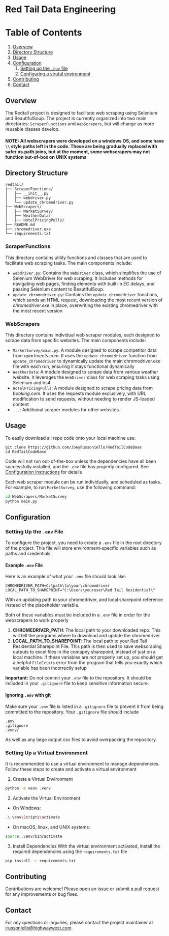 # Red Tail Data Engineering
# Table of Contents
1. [Overview](#overview)
2. [Directory Structure](#directory-structure)
3. [Usage](#usage)
4. [Configuration](#configuration)
    1. [Setting up the `.env` file](#setting-up-the-env-file)
    2. [Configuring a virutal environment](#setting-up-a-virtual-environment)
5. [Contributing](#contributing)
6. [Contact](#contact)

## Overview
The Redtail project is designed to facilitate web scraping using Selenium and BeautifulSoup. The project is currently organized into two main directories: `ScraperFunctions` and `WebScrapers`, but will change as more reusable classes develop.
#### **NOTE: All webscrapers were developed on a windows OS, and some have `\\` style paths left in the code. These are being gradually replaced with safer os.path.joins, but at the moment, some webscrapers may not function out-of-box on UNIX systems**

## Directory Structure

```
redtail/
├── ScraperFunctions/
│   ├── __init__.py
│   ├── webdriver.py
│   └── update_chromedriver.py
├── WebScrapers/
│   ├── MarketSurvey/
│   ├── WeatherData/
|   ├── HotelPricingPulls/
├── README.md
├── chromedriver.exe
└── requirements.txt
```

### ScraperFunctions
This directory contains utility functions and classes that are used to facilitate web scraping tasks. The main components include:

- `webdriver.py`: Contains the `WebDriver` class, which simplifies the use of Selenium WebDriver for web scraping. It includes methods for navigating web pages, finding elements with built-in EC delays, and passing Selenium content to BeautifulSoup.
- `update_chromedriver.py`: Contains the `update_chromedriver` functions, which sends an HTML request, downloading the most recent version of *chromedriver.exe* in place, overwriting the existing chromedriver with the most recent version

### WebScrapers
This directory contains individual web scraper modules, each designed to scrape data from specific websites. The main components include:

- `MarketSurvey/main.py`: A module designed to scrape competitor data from *apartments.com*. It uses the `update_chromedriver` function from `update_chromedriver` to dynamically update the main chromedriver.exe file with each run, ensuring it stays functional dynamically
- `WeatherData`: A module designed to scrape data from various weather website. It leverages the `WebDriver` class for web scraping tasks using Selenium and bs4.
- `HotelPricingPulls`: A module designed to scrape pricing data from *booking.com*. It uses the requests module exclusively, with URL modification to send requests, without needing to render JS-loaded content
- `...`: Additional scraper modules for other websites.

## Usage
To easily download all repo code onto your local machine use:
```git
git clone https://github.com/JoeyRussoniello/RedTailCodeBase
cd RedTailCodeBase
```
Code will not run out-of-the-box unless the dependencies have all been successfully installed, and the `.env` file has properly configured. See [Configuration Instructions](#configuration) for details

Each web scraper module can be run individually, and scheduled as tasks. For example, to run `MarketSurvey`, use the following command:

```sh
cd WebScrapers/MarketSurvey
python main.py
```

## Configuration

### Setting Up the `.env` File

To configure the project, you need to create a `.env` file in the root directory of the project. This file will store environment-specific variables such as paths and credentials. 

#### Example `.env` File

Here is an example of what your `.env` file should look like:

```properties
CHROMEDRIVER_PATH=C:\path\to\your\chromedriver
LOCAL_PATH_TO_SHAREPOINT="C:\Users\youruser\Red Tail Residential\"
```
With an updating path to your chromedriver, and local sharepoint reference instead of the placeholder variable.

Both of these variables must be included in a `.env` file in order for the webscrapers to work properly
1. **CHROMEDRIVER_PATH**: The local path to your downloaded repo. This will tell the programs where to download and update the chromedriver
2. **LOCAL_PATH_TO_SHAREPOINT**: The local path to your Red Tail Residential Sharepoint File. This path is then used to save webscraping outputs to excel files in the comapny sharepoint, instead of just on a local machine.
If these variables are not properly set up, you should get a helpful `FileExists` error from the program that tells you exactly which variable has been incorrectly setup

**Important:** Do not commit your `.env` file to the repository. It should be included in your `.gitignore` file to keep sensitive information secure.

#### Ignoring `.env` with git
Make sure your `.env` file is listed in a `.gitignore` file to prevent it from being committed to the repository. Your `.gitignore` file should include
```properties
.env
.gitignore
.venv/
```
As well as any large output csv files to avoid overpacking the repository.

### Setting Up a Virtual Environment
It is recommended to use a virtual environment to manage dependencies. Follow these steps to create and activate a virtual environment

1. Create a Virtual Environment
```bash 
python -m venv .venv
```
2. Activate the Virtual Environment
- On Windows:
```bash
.\.venv\Scripts\activate
```
- On macOS, linux, and UNIX systems:
```bash
source .venv/bin/activate
```
3. Install Dependencies
With the virtual environment activated, install the required dependencies using the `requirements.txt` file
```bash
pip install -r requirements.txt
```

## Contributing
Contributions are welcome! Please open an issue or submit a pull request for any improvements or bug fixes.

## Contact
For any questions or inquiries, please contact the project maintainer at [jrussoniello@highwaywest.com](mailto:jrussoniello@highwaywest.com).
